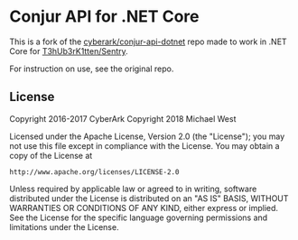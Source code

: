 # Conjur API for .NET Core

This is a fork of the [cyberark/conjur-api-dotnet](https://github.com/cyberark/conjur-api-dotnet) repo made to work in .NET Core for [T3hUb3rK1tten/Sentry](https://github.com/T3hUb3rK1tten/Sentry).

For instruction on use, see the original repo.

## License

Copyright 2016-2017 CyberArk
Copyright 2018 Michael West

Licensed under the Apache License, Version 2.0 (the "License");
you may not use this file except in compliance with the License.
You may obtain a copy of the License at

    http://www.apache.org/licenses/LICENSE-2.0

Unless required by applicable law or agreed to in writing, software
distributed under the License is distributed on an "AS IS" BASIS,
WITHOUT WARRANTIES OR CONDITIONS OF ANY KIND, either express or implied.
See the License for the specific language governing permissions and
limitations under the License.
